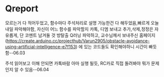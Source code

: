 # Qreport

모르는거 다 적어두었고, 함수마다 주석처리로 설명 가능한건 다 해두었음,빠르게 오늘내일 파악해야함, 자신이 어느 함수를 파악할지 카톡, 디엠 보내고 추가,삭제,정정은 자유롭게, 단 코멘트 남겨둘 것
방탈출 Q러닝 파악하고, 교수님께서 보내주신 홈페이지(https://create.arduino.cc/projecthub/Varun2905/obstacle-avoidance-using-artificial-intelligence-e7f153) 에 있는 코드들도 확인해야하니 시간이 빠듯함--06.03

주석 읽어보고 이해 안되면 카톡바람 아마 실행 될듯, RC카로 직접 돌려봐야 뭐가 문제인지 알 수 있음--06.04

